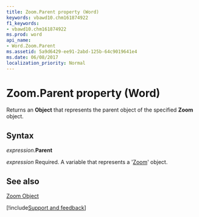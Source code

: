 ```yaml
---
title: Zoom.Parent property (Word)
keywords: vbawd10.chm161874922
f1_keywords:
- vbawd10.chm161874922
ms.prod: word
api_name:
- Word.Zoom.Parent
ms.assetid: 5a9d6429-ee91-2abd-125b-64c9019641e4
ms.date: 06/08/2017
localization_priority: Normal
---
```



# Zoom.Parent property (Word)

Returns an  **Object** that represents the parent object of the specified **Zoom** object.


## Syntax

_expression_.**Parent**

_expression_ Required. A variable that represents a '[Zoom](Word.Zoom.md)' object.


## See also


[Zoom Object](Word.Zoom.md)

[!include[Support and feedback](~/includes/feedback-boilerplate.md)]
